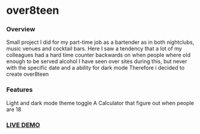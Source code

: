 # over8teen

### Overview
Small project I did for my part-time job as a bartender as in both nightclubs, music venues and cocktail bars.
Here I saw a tendency that a lot of my colleagues had a hard time counter backwards on when people where old enough to be served alcohol
I have seen over sites during this, but never with the specific date and a ability for dark mode
Therefore i decided to create over8teen

### Features
Light and dark mode theme toggle
A Calculator that figure out when people are 18 

### [LIVE DEMO](https://simonemiar.dk/over8teen)

